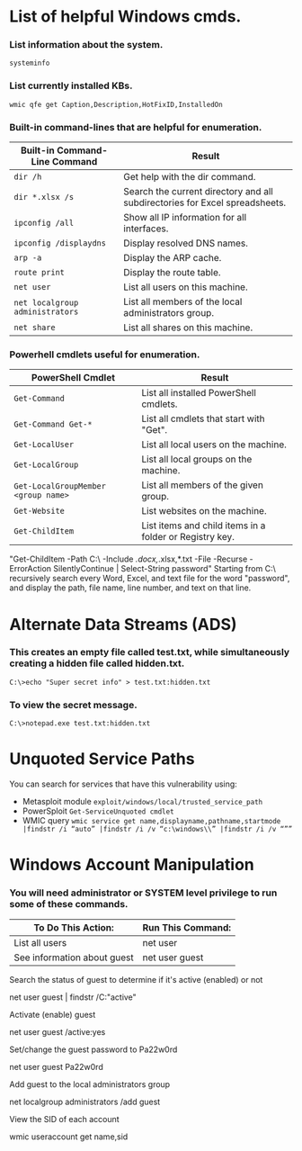 # List of helpful Windows cmds.

### List information about the system.
```
systeminfo
```

### List currently installed KBs.
```
wmic qfe get Caption,Description,HotFixID,InstalledOn
```

### Built-in command-lines that are helpful for enumeration.
| Built-in Command-Line Command | Result |
|-------------------------------|--------|
| ```dir /h``` | Get help with the dir command. |
| ```dir *.xlsx /s``` | Search the current directory and all subdirectories for Excel spreadsheets. |
| ```ipconfig /all``` | Show all IP information for all interfaces. |
| ```ipconfig /displaydns``` | Display resolved DNS names. |
| ```arp -a``` | Display the ARP cache. |
| ```route print``` | Display the route table. |
| ```net user``` | List all users on this machine. |
| ```net localgroup administrators``` | List all members of the local administrators group. |
| ```net share``` | List all shares on this machine. |

### Powerhell cmdlets useful for enumeration.
| PowerShell Cmdlet | Result |
|-------------------|--------|
| ```Get-Command``` | List all installed PowerShell cmdlets. |
| ```Get-Command Get-*``` | List all cmdlets that start with "Get". |
| ```Get-LocalUser``` | List all local users on the machine. |
| ```Get-LocalGroup``` | List all local groups on the machine. |
| ```Get-LocalGroupMember <group name>``` | List all members of the given group. |
| ```Get-Website``` | List websites on the machine. |
| ```Get-ChildItem``` | List items and child items in a folder or Registry key. |

"Get-ChildItem -Path C:\ -Include *.docx,*.xlsx,*.txt -File -Recurse -ErrorAction SilentlyContinue | Select-String password" Starting from C:\ recursively search every Word, Excel, and text file for the word "password", and display the path, file name, line number, and text on that line.

# Alternate Data Streams (ADS)

### This creates an empty file called test.txt, while simultaneously creating a hidden file called hidden.txt. 
```C:\>echo "Super secret info" > test.txt:hidden.txt```

### To view the secret message.
```C:\>notepad.exe test.txt:hidden.txt```

# Unquoted Service Paths

You can search for services that have this vulnerability using:

* Metasploit module ```exploit/windows/local/trusted_service_path```
* PowerSploit ```Get-ServiceUnquoted cmdlet```
* WMIC query ```wmic service get name,displayname,pathname,startmode |findstr /i “auto” |findstr /i /v “c:\windows\\” |findstr /i /v “””```

# Windows Account Manipulation
### You will need administrator or SYSTEM level privilege to run some of these commands.
| To Do This Action: | Run This Command: |
|--------------------|-------------------|
| List all users | net user |
| See information about guest | net user guest |

Search the status of guest to determine if it's active (enabled) or not
	

net user guest | findstr /C:"active"

Activate (enable) guest
	

net user guest /active:yes

Set/change the guest password to Pa22w0rd
	

net user guest Pa22w0rd

Add guest to the local administrators group
	

net localgroup administrators /add guest

View the SID of each account
	

wmic useraccount get name,sid

